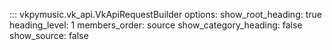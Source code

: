::: vkpymusic.vk_api.VkApiRequestBuilder
    options:
        show_root_heading: true
        heading_level: 1
        members_order: source
        show_category_heading: false
        show_source: false
